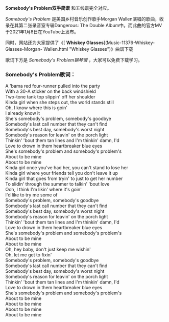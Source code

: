 

**Somebody's Problem双手简谱** 和五线谱完全对应。

_Somebody's Problem_ 是美国乡村音乐创作歌手Morgan Wallen演唱的歌曲，收录在其第二张录音室专辑Dangerous: The
Double Album中。而此曲的官方MV于2021年1月8日在YouTube上发布。

同时，网站还为大家提供了《[ **Whiskey Glasses**](Music-11376-Whiskey-Glasses-Morgan-
Wallen.html "Whiskey Glasses")》曲谱下载

歌词下方是 _Somebody's Problem钢琴谱_ ，大家可以免费下载学习。

### Somebody's Problem歌词：

A 'bama red four-runner pulled into the party  
With a 30-A sticker on the back windshield  
Two-tone tank top slippin' off her shoulder  
Kinda girl when she steps out, the world stands still  
Oh, I know where this is goin'  
I already know it  
She's somebody's problem, somebody's goodbye  
Somebody's last call number that they can't find  
Somebody's best day, somebody's worst night  
Somebody's reason for leavin' on the porch light  
Thinkin' 'bout them tan lines and I'm thinkin' damn, I'd  
Love to drown in them heartbreaker blue eyes  
Shе's somebody's problem and somebody's problеm's  
About to be mine  
About to be mine  
Kinda girl once you've had her, you can't stand to lose her  
Kinda girl where your friends tell you don't leave it up  
Kinda girl that goes from tryin' to just to get her number  
To slidin' through the summer to talkin' 'bout love  
Ooh, I think I'm likin' where it's goin'  
I'd like to try me some of  
Somebody's problem, somebody's goodbye  
Somebody's last call number that they can't find  
Somebody's best day, somebody's worst night  
Somebody's reason for leavin' on the porch light  
Thinkin' 'bout them tan lines and I'm thinkin' damn, I'd  
Love to drown in them heartbreaker blue eyes  
She's somebody's problem and somebody's problem's  
About to be mine  
About to be mine  
Oh, hey baby, don't just keep me wishin'  
Oh, let me get to fixin'  
Somebody's problem, somebody's goodbye  
Somebody's last call number that they can't find  
Somebody's best day, somebody's worst night  
Somebody's reason for leavin' on the porch light  
Thinkin' 'bout them tan lines and I'm thinkin' damn, I'd  
Love to drown in them heartbreaker blue eyes  
She's somebody's problem and somebody's problem's  
About to be mine  
About to be mine  
About to be mine  
About to be mine

